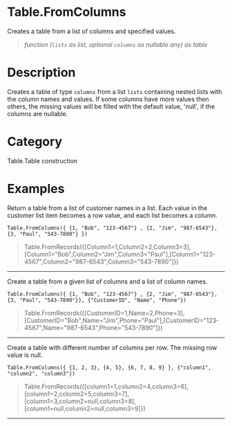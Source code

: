 # Table.FromColumns
Creates a table from a list of columns and specified values.
> _function (<code>lists</code> as list, optional <code>columns</code> as nullable any) as table_

# Description 
Creates a table of type <code>columns</code> from a list <code>lists</code> containing nested lists with the column names and values. 
    If some columns have more values then others, the missing values will be filled with the default value, 'null', if the columns are nullable.
# Category 
Table.Table construction
# Examples 
Return a table from a list of customer names in a list. Each value in the customer list item becomes a row value, and each list becomes a column.
```
Table.FromColumns({ {1, "Bob", "123-4567"} , {2, "Jim", "987-6543"}, {3, "Paul", "543-7890"} })
```
> Table.FromRecords({[Column1=1,Column2=2,Column3=3],[Column1="Bob",Column2="Jim",Column3="Paul"],[Column1="123-4567",Column2="987-6543",Column3="543-7890"]})
***
Create a table from a given list of columns and a list of column names.
```
Table.FromColumns({ {1, "Bob", "123-4567"} , {2, "Jim", "987-6543"}, {3, "Paul", "543-7890"}}, {"CustomerID", "Name", "Phone"})
```
> Table.FromRecords({[CustomerID=1,Name=2,Phone=3],[CustomerID="Bob",Name="Jim",Phone="Paul"],[CustomerID="123-4567",Name="987-6543",Phone="543-7890"]})
***
Create a table with different number of columns per row. The missing row value is null.
```
Table.FromColumns({ {1, 2, 3}, {4, 5}, {6, 7, 8, 9} }, {"column1", "column2", "column3"})
```
> Table.FromRecords({[column1=1,column2=4,column3=6],[column1=2,column2=5,column3=7],[column1=3,column2=null,column3=8],[column1=null,column2=null,column3=9]})
***
